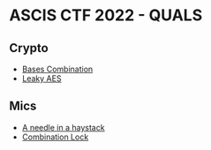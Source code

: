 # ASCIS CTF 2022 - QUALS

## Crypto

* [Bases Combination](./Bases%20Combination/)
* [Leaky AES](./Leaky%20AES/)

## Mics

* [A needle in a haystack](./A%20needle%20in%20a%20haystack/)
* [Combination Lock](./Combination%20Lock/)
